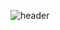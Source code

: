 ![header](https://capsule-render.vercel.app/api?type=slice&color=gradient&height=160&section=header&text=Welcome!%20I'm%20Juhye!&fontAlign=50&fontAlignY=70&fontSize=70&fontColor=000000)
